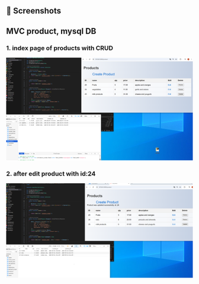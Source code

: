 ## 📸 Screenshots
<h2>MVC product, mysql DB</h2>
<h3>1. index page of products with CRUD</h3>
<img src="index_page.png" alt="" width="800">

<h3>2. after edit product with id:24</h3>
<img src="after_edit.png" alt="" width="800">

